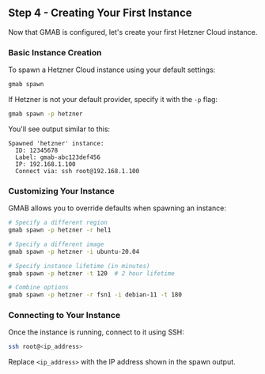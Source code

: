 ## Step 4 - Creating Your First Instance

Now that GMAB is configured, let's create your first Hetzner Cloud instance.

### Basic Instance Creation

To spawn a Hetzner Cloud instance using your default settings:

```bash
gmab spawn
```

If Hetzner is not your default provider, specify it with the `-p` flag:

```bash
gmab spawn -p hetzner
```

You'll see output similar to this:

```
Spawned 'hetzner' instance:
  ID: 12345678
  Label: gmab-abc123def456
  IP: 192.168.1.100
  Connect via: ssh root@192.168.1.100
```

### Customizing Your Instance

GMAB allows you to override defaults when spawning an instance:

```bash
# Specify a different region
gmab spawn -p hetzner -r hel1

# Specify a different image
gmab spawn -p hetzner -i ubuntu-20.04

# Specify instance lifetime (in minutes)
gmab spawn -p hetzner -t 120  # 2 hour lifetime

# Combine options
gmab spawn -p hetzner -r fsn1 -i debian-11 -t 180
```

### Connecting to Your Instance

Once the instance is running, connect to it using SSH:

```bash
ssh root@<ip_address>
```

Replace `<ip_address>` with the IP address shown in the spawn output.